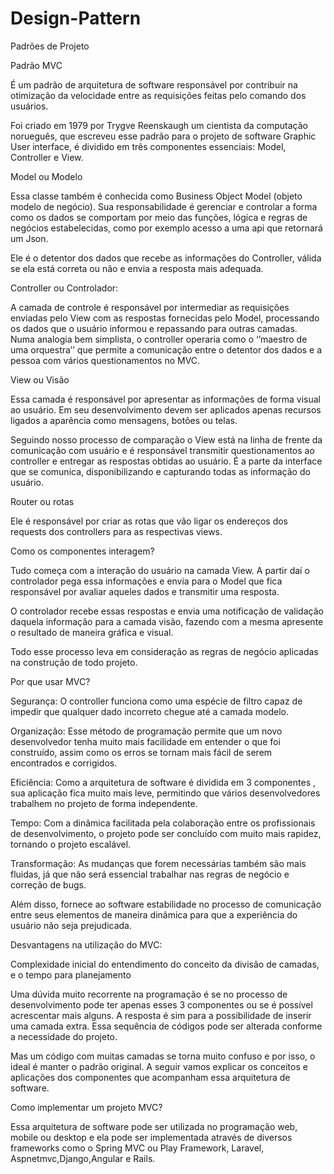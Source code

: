 # Design-Pattern

Padrões de Projeto 

 

  Padrão MVC  

É um padrão de arquitetura de software responsável por contribuir na otimização da velocidade entre as requisições feitas pelo comando dos usuários.   

Foi criado em 1979 por Trygve Reenskaugh um cientista da computação norueguês, que escreveu esse padrão para o projeto de software Graphic User interface,  é dividido em três componentes essenciais: Model, Controller e View.   

Model ou Modelo  

Essa classe também é conhecida como Business Object Model (objeto modelo de negócio). Sua responsabilidade é gerenciar e controlar a forma como os dados se comportam por meio das funções, lógica e regras de negócios estabelecidas, como por exemplo acesso a uma api que retornará um Json.   
 
 

Ele é o detentor dos dados que recebe as informações do Controller, válida se ela está correta ou não e envia a resposta mais adequada. 

Controller ou Controlador: 

A camada de controle é responsável por intermediar as requisições enviadas pelo View com as respostas fornecidas pelo Model, processando os dados que o usuário informou e repassando para outras camadas.  
Numa analogia bem simplista, o controller  operaria como o ‘’maestro de uma orquestra’’  que permite a comunicação entre o detentor dos dados e a pessoa com vários questionamentos no MVC.  

View ou Visão 

Essa camada é responsável por apresentar as informações de forma visual ao usuário. Em seu desenvolvimento devem ser aplicados apenas recursos ligados a aparência como mensagens, botões ou telas.  

Seguindo nosso processo de comparação o View está na linha de frente da comunicação com usuário e é responsável transmitir questionamentos ao controller e entregar as respostas obtidas ao usuário. É a parte da interface que se comunica, disponibilizando e capturando todas as informação do usuário. 

Router ou rotas 

Ele é responsável por criar as rotas que vão ligar os endereços dos requests dos controllers para as respectivas views. 

Como os componentes interagem? 

Tudo começa com a interação do usuário na camada View. A partir daí o controlador pega essa informações e envia para o Model que fica responsável por avaliar aqueles dados e transmitir uma resposta.  

O controlador recebe essas respostas e envia uma notificação de validação daquela informação para a camada visão, fazendo com a mesma apresente o resultado de maneira gráfica e visual. 

Todo esse processo leva em consideração as regras de negócio aplicadas na construção de todo projeto. 

Por que usar MVC? 

Segurança: O controller funciona como uma espécie de filtro capaz de impedir que 		qualquer dado incorreto chegue até a camada modelo. 

Organização: Esse método de programação permite que um novo desenvolvedor tenha muito mais facilidade em entender o que foi construído, assim como os erros se tornam mais fácil de serem encontrados e corrigidos. 

Eficiência: Como a arquitetura de software é dividida em 3 componentes , sua aplicação fica muito mais leve, permitindo que vários desenvolvedores trabalhem no projeto de forma independente. 

Tempo: Com a dinâmica facilitada pela colaboração entre os profissionais de desenvolvimento, o projeto pode ser concluído com muito mais rapidez, tornando o projeto escalável.   

Transformação: As mudanças que forem necessárias também são mais fluidas, já que não será essencial trabalhar nas regras de negócio e correção de bugs. 

Além disso, fornece ao software estabilidade no processo de comunicação entre 	seus elementos de maneira dinâmica para que a experiência do usuário não seja 	prejudicada.  

 

Desvantagens na utilização do MVC: 

Complexidade inicial do entendimento do conceito da divisão de camadas, e o tempo para planejamento  

Uma dúvida muito recorrente na programação é se no processo de desenvolvimento pode ter apenas esses 3 componentes ou se é possível acrescentar mais alguns. A resposta é sim para a possibilidade de inserir uma camada extra. Essa sequência de códigos pode ser alterada conforme a necessidade do projeto.  

Mas um código com muitas camadas se torna muito confuso e por isso, o ideal é manter o padrão original. A seguir vamos explicar os conceitos e aplicações dos componentes que acompanham essa arquitetura de software. 

Como implementar um projeto MVC? 

Essa arquitetura de software pode ser utilizada no programação web, mobile ou desktop e ela pode ser implementada através de diversos frameworks como o Spring MVC ou Play Framework, Laravel, Aspnetmvc,Django,Angular e Rails. 
